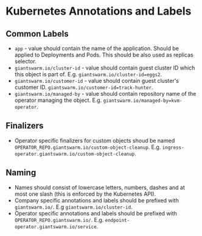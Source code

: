 # Kubernetes Annotations and Labels

## Common Labels

- `app` - value should contain the name of the application. Should be applied
  to Deployments and Pods. This should be also used as replicas selector.
- `giantswarm.io/cluster-id` - value should contain guest cluster ID which this
  object is part of. E.g. `giantswarm.io/cluster-id=eggs2`.
- `giantswarm.io/customer-id` - value should contain guest cluster's customer
  ID. `giantswarm.io/customer-id=track-hunter`.
- `giantswarm.io/managed-by` - value should contain repository name of the
  operator managing the object. E.g. `giantswarm.io/managed-by=kvm-operator`.

## Finalizers

- Operator specific finalizers for custom objects shoud be named
  `OPERATOR_REPO.giantswarm.io/custom-object-cleanup`. E.g.
  `ingress-operator.giantswarm.io/custom-object-cleanup`.

## Naming

- Names should consist of lowercase letters, numbers, dashes and at most one
  slash (this is enforced by the Kubernetes API).
- Company specific annotations and labels should be prefixed with
  `giantswarm.io/`. E.g `giantswarm.io/cluster-id`.
- Operator specific annotations and labels should be prefixed with
  `OPERATOR_REPO.giantswarm.io/`. E.g.
  `endpoint-operator.giantswarm.io/service`.
